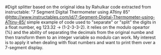 #Digit splitter
based on the original idea by Rahulkar
code extracted from instructable: "7 Segment Digital Thermometer using ATtiny 85" @http://www.instructables.com/id/7-Segment-Digital-Thermometer-using-ATtiny-85/
simple example of code used to "separate" or "split" the digits in a float number, eg 123.32 -> (1-2-3-3-2).
it relies on the modulo opeartor (%) and the ability of separating the decimals from the original numbe
and then transform them to an integer variable so modulo can work.
My interest is to apply it when dealing with float numbers and
want to print them over a 7-segment display.
